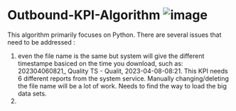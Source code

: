# Outbound-KPI-Algorithm ![image](https://user-images.githubusercontent.com/87050797/230633888-5e5a9057-f0fc-4b12-8b1b-c14ca02f1798.png)

This algorithm primarily focuses on Python. There are several issues that need to be addressed : 
1. even the file name is the same but system will give the different timestampe basiced on the time you download, such as: 202304060821_ Quality TS - Qualit, 2023-04-08-08:21. This KPI needs 6 different reports from the system service. Manually changing/deleting the file name will be a lot of work. Needs to find the way to load the big data sets. 
2. 
